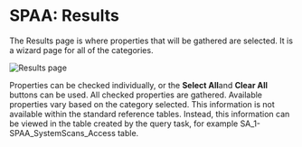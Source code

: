 # SPAA: Results

The Results page is where properties that will be gathered are selected. It is a wizard page for all
of the categories.

![Results page](/img/product_docs/accessanalyzer/12.0/admin/datacollector/spaa/results.webp)

Properties can be checked individually, or the **Select All**and **Clear All** buttons can be used.
All checked properties are gathered. Available properties vary based on the category selected. This
information is not available within the standard reference tables. Instead, this information can be
viewed in the table created by the query task, for example SA_1-SPAA_SystemScans_Access table.
